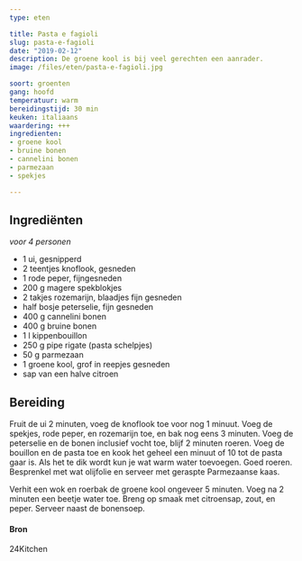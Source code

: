 ```yaml
---
type: eten

title: Pasta e fagioli 
slug: pasta-e-fagioli 
date: "2019-02-12"
description: De groene kool is bij veel gerechten een aanrader.
image: /files/eten/pasta-e-fagioli.jpg

soort: groenten
gang: hoofd
temperatuur: warm
bereidingstijd: 30 min
keuken: italiaans
waardering: +++
ingredienten:
- groene kool
- bruine bonen
- cannelini bonen
- parmezaan
- spekjes

---
```


## Ingrediënten

*voor 4 personen*

* 1 ui, gesnipperd
* 2 teentjes knoflook, gesneden
* 1 rode peper, fijngesneden
* 200 g magere spekblokjes
* 2 takjes rozemarijn, blaadjes fijn gesneden
* half bosje peterselie, fijn gesneden
* 400 g cannelini bonen
* 400 g bruine bonen
* 1 l kippenbouillon
* 250 g pipe rigate (pasta schelpjes)
* 50 g parmezaan
* 1 groene kool, grof in reepjes gesneden
* sap van een halve citroen

## Bereiding

Fruit de ui 2 minuten, voeg de knoflook toe voor nog 1 minuut. Voeg de spekjes, rode peper, en rozemarijn toe, en bak nog eens 3 minuten. Voeg de peterselie en de bonen inclusief vocht toe, blijf 2 minuten roeren. Voeg de bouillon en de pasta toe en kook het geheel een minuut of 10 tot de pasta gaar is. Als het te dik wordt kun je wat warm water toevoegen. Goed roeren. Besprenkel met wat olijfolie en serveer met geraspte Parmezaanse kaas.

Verhit een wok en roerbak de groene kool ongeveer 5 minuten. Voeg na 2 minuten een beetje water toe. Breng op smaak met citroensap, zout, en peper. Serveer naast de bonensoep.

#### Bron

24Kitchen
